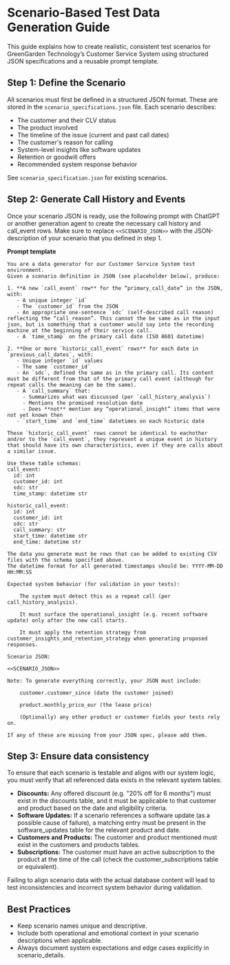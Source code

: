 # Scenario-Based Test Data Generation Guide

This guide explains how to create realistic, consistent test scenarios for GreenGarden Technology’s Customer Service System using structured JSON specifications and a reusable prompt template.

## Step 1: Define the Scenario

All scenarios must first be defined in a structured JSON format. These are stored in the `scenario_specifications.json` file. Each scenario describes:
 - The customer and their CLV status
 - The product involved
 - The timeline of the issue (current and past call dates)
 - The customer's reason for calling
 - System-level insights like software updates
 - Retention or goodwill offers
 - Recommended system response behavior

See `scenario_specification.json` for existing scenarios. 

## Step 2: Generate Call History and Events

Once your scenario JSON is ready, use the following prompt with ChatGPT or another generation agent to create the necessary call history and call_event rows. Make sure to replace `<<SCENARIO_JSON>>` with the JSON-description of your scenario that you defined in step 1.

**Prompt template**
```text
You are a data generator for our Customer Service System test environment.  
Given a scenario definition in JSON (see placeholder below), produce:

1. **A new `call_event` row** for the “primary_call_date” in the JSON, with:
   - A unique integer `id`
   - The `customer_id` from the JSON
   - An appropriate one-sentence `sdc` (self-described call reason) reflecting the “call_reason”. This cannot the be same as in the input json, but is something that a customer would say into the recording machine at the beginning of their service call.
   - A `time_stamp` on the primary call date (ISO 8601 datetime)

2. **One or more `historic_call_event` rows** for each date in `previous_call_dates`, with:
   - Unique integer `id` values
   - The same `customer_id`
   - An `sdc`, defined the same as in the primary call. Its content must be different from that of the primary call event (although for repeat calls the meaning can be the same).
   - A `call_summary` that:
     - Summarizes what was discussed (per `call_history_analysis`)
     - Mentions the promised resolution date
     - Does **not** mention any “operational_insight” items that were not yet known then
   - `start_time` and `end_time` datetimes on each historic date

These `historic_call_event` rows cannot be identical to eachother and/or to the `call_event`, they represent a unique event in history that should have its own characteristics, even if they are calls about a similar issue.

Use these table schemas:
call_event:
  id: int
  customer_id: int
  sdc: str
  time_stamp: datetime str

historic_call_event:
  id: int
  customer_id: int
  sdc: str
  call_summary: str
  start_time: datetime str
  end_time: datetime str

The data you generate must be rows that can be added to existing CSV files with the schema specified above. 
The datetime format for all generated timestamps should be: YYYY-MM-DD HH:MM:SS

Expected system behavior (for validation in your tests):

    The system must detect this as a repeat call (per call_history_analysis).

    It must surface the operational_insight (e.g. recent software update) only after the new call starts.

    It must apply the retention strategy from customer_insights_and_retention_strategy when generating proposed responses.

Scenario JSON:

<<SCENARIO_JSON>>

Note: To generate everything correctly, your JSON must include:

    customer.customer_since (date the customer joined)

    product.monthly_price_eur (the lease price)

    (Optionally) any other product or customer fields your tests rely on.

If any of these are missing from your JSON spec, please add them.
```

## Step 3: Ensure data consistency

To ensure that each scenario is testable and aligns with our system logic, you must verify that all referenced data exists in the relevant system tables:
 - **Discounts:** Any offered discount (e.g. "20% off for 6 months") must exist in the discounts table, and it must be applicable to that customer and product based on the date and eligibility criteria.
 - **Software Updates:** If a scenario references a software update (as a possible cause of failure), a matching entry must be present in the software_updates table for the relevant product and date.
 - **Customers and Products:** The customer and product mentioned must exist in the customers and products tables.
 - **Subscriptions:** The customer must have an active subscription to the product at the time of the call (check the customer_subscriptions table or equivalent).

Failing to align scenario data with the actual database content will lead to test inconsistencies and incorrect system behavior during validation.

## Best Practices
 - Keep scenario names unique and descriptive.
 - Include both operational and emotional context in your scenario descriptions when applicable.
 - Always document system expectations and edge cases explicitly in scenario_details.